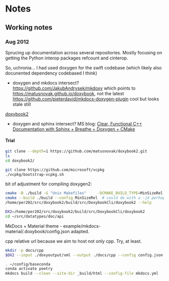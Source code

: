 # Notes

## Working notes

### Aug 2012

Sprucing up documentation across several repositories. Mostly focusing on getting the Python interop packages refcount and cinterop.

So, uchronia... I had used doxygen for the swift codebase (which likely also docunented dependency codebased I think)

* doxygen and mkdocs intersect?
https://github.com/JakubAndrysek/mkdoxy which points to https://matusnovak.github.io/doxybook, not the latest
https://github.com/pieterdavid/mkdocs-doxygen-plugin cool but looks stale still

[doxybook2](https://github.com/matusnovak/doxybook2/)

* doxygen and sphinx intersect?
MS blog: [Clear, Functional C++ Documentation with Sphinx + Breathe + Doxygen + CMake](https://devblogs.microsoft.com/cppblog/clear-functional-c-documentation-with-sphinx-breathe-doxygen-cmake/)


#### Trial

```sh
git clone --depth=1 https://github.com/matusnovak/doxybook2.git
ls
cd doxybook2/
```

```sh
git clone https://github.com/microsoft/vcpkg
./vcpkg/bootstrap-vcpkg.sh
```

bit of adjustment for compiling doxygen2:

```sh
cmake -B ./build -G "Unix Makefiles"     -DCMAKE_BUILD_TYPE=MinSizeRel     -DCMAKE_TOOLCHAIN_FILE=/home/per202/src/vcpkg/scripts/buildsystems/vcpkg.cmake
cmake --build ./build --config MinSizeRel  # could do with a -j4 perhaps
/home/per202/src/doxybook2/build/src/DoxybookCli/doxybook2 --help
```

```sh
DX2=/home/per202/src/doxybook2/build/src/DoxybookCli/doxybook2
cd ~/src/datatypes/doc/api
```

MkDocs + Material theme - example/mkdocs-material/.doxybook/config.json adapted.

cpp relative url because we aim to host not only cpp. Try, at least.

```sh
mkdir -p docs/cpp
$DX2 --input ./doxyoutput/xml --output ./docs/cpp --config config.json
```

```sh
. ~/config/baseconda
conda activate poetry
mkdocs build --clean --site-dir _build/html --config-file mkdocs.yml
```
